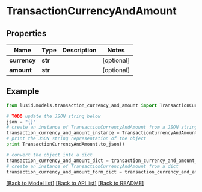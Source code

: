 # TransactionCurrencyAndAmount


## Properties
Name | Type | Description | Notes
------------ | ------------- | ------------- | -------------
**currency** | **str** |  | [optional] 
**amount** | **str** |  | [optional] 

## Example

```python
from lusid.models.transaction_currency_and_amount import TransactionCurrencyAndAmount

# TODO update the JSON string below
json = "{}"
# create an instance of TransactionCurrencyAndAmount from a JSON string
transaction_currency_and_amount_instance = TransactionCurrencyAndAmount.from_json(json)
# print the JSON string representation of the object
print TransactionCurrencyAndAmount.to_json()

# convert the object into a dict
transaction_currency_and_amount_dict = transaction_currency_and_amount_instance.to_dict()
# create an instance of TransactionCurrencyAndAmount from a dict
transaction_currency_and_amount_form_dict = transaction_currency_and_amount.from_dict(transaction_currency_and_amount_dict)
```
[[Back to Model list]](../README.md#documentation-for-models) [[Back to API list]](../README.md#documentation-for-api-endpoints) [[Back to README]](../README.md)


